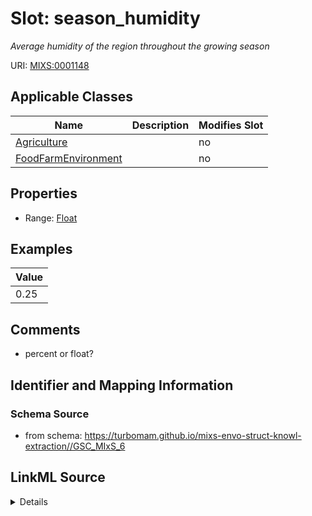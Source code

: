 # Slot: season_humidity


_Average humidity of the region throughout the growing season_



URI: [MIXS:0001148](https://w3id.org/mixs/0001148)



<!-- no inheritance hierarchy -->




## Applicable Classes

| Name | Description | Modifies Slot |
| --- | --- | --- |
[Agriculture](Agriculture.md) |  |  no  |
[FoodFarmEnvironment](FoodFarmEnvironment.md) |  |  no  |







## Properties

* Range: [Float](Float.md)






## Examples

| Value |
| --- |
| 0.25 |

## Comments

* percent or float?

## Identifier and Mapping Information







### Schema Source


* from schema: https://turbomam.github.io/mixs-envo-struct-knowl-extraction//GSC_MIxS_6




## LinkML Source

<details>
```yaml
name: season_humidity
description: Average humidity of the region throughout the growing season
title: mean seasonal humidity
notes:
- humidity
- mean
- season
comments:
- percent or float?
examples:
- value: '0.25'
from_schema: https://turbomam.github.io/mixs-envo-struct-knowl-extraction//GSC_MIxS_6
rank: 1000
slot_uri: MIXS:0001148
alias: season_humidity
domain_of:
- Agriculture
- FoodFarmEnvironment
range: float
required: false
recommended: false

```
</details>